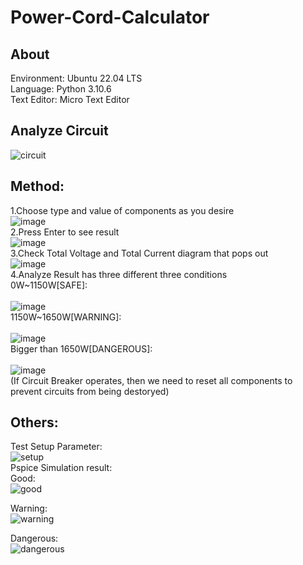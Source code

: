 # Power-Cord-Calculator
## About
Environment: Ubuntu 22.04 LTS<br>
Language: Python 3.10.6<br>
Text Editor: Micro Text Editor<br>
## Analyze Circuit 
![circuit](https://user-images.githubusercontent.com/83464781/208340038-2718c412-7313-4adb-b188-3c3d9ebeda33.png)<br>
## Method:
1.Choose type and value of components as you desire<br>
![image](https://user-images.githubusercontent.com/83464781/208340230-cfa327be-ffe8-44e2-beef-76da02d6974d.png)<br>
2.Press Enter to see result<br>
![image](https://user-images.githubusercontent.com/83464781/208340279-067f85f4-5e97-4277-966c-d211172c6a75.png)<br>
3.Check Total Voltage and Total Current diagram that pops out<br>
![image](https://user-images.githubusercontent.com/83464781/208340406-33fdbfd3-2c49-4b5b-b66f-f01e499466e0.png)<br>
4.Analyze Result has three different three conditions<br>
0W~1150W[SAFE]:<br><br>![image](https://user-images.githubusercontent.com/83464781/208340605-9ddd2895-0559-438a-90b9-c663f7df5fb9.png)<br>
1150W~1650W[WARNING]:<br><br>![image](https://user-images.githubusercontent.com/83464781/208340715-0a505925-ebc4-4b62-915b-40782ef8bc60.png)<br>
Bigger than 1650W[DANGEROUS]:<br><br>![image](https://user-images.githubusercontent.com/83464781/208340786-227d842c-234c-4277-b571-561842e2506c.png)<br>
(If Circuit Breaker operates, then we need to reset all components to prevent circuits from being destoryed)<br>
## Others:
Test Setup Parameter:<br>
![setup](https://user-images.githubusercontent.com/83464781/208341024-d5759873-a600-49a0-bf10-0e3692c3e48d.png)<br>
Pspice Simulation result:<br>
Good:<br>
![good](https://user-images.githubusercontent.com/83464781/208341044-b4f12296-ebbe-4817-b77e-4a1046986467.png)<br>

Warning:<br>
![warning](https://user-images.githubusercontent.com/83464781/208341068-b0e319c0-55d5-49d1-aa61-614ec9cf21b2.png)<br>

Dangerous:<br>
![dangerous](https://user-images.githubusercontent.com/83464781/208341090-159dc808-ae8e-4120-95e9-d3b33687f5c9.png)<br>
